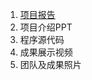1. [项目报告](https://github.com/kinggolzu/Introduction-to-Computer/blob/master/content/production/2016/group3/report.docx?raw=true)
2. 项目介绍PPT
3. 程序源代码
3. 成果展示视频	
4. 团队及成果照片